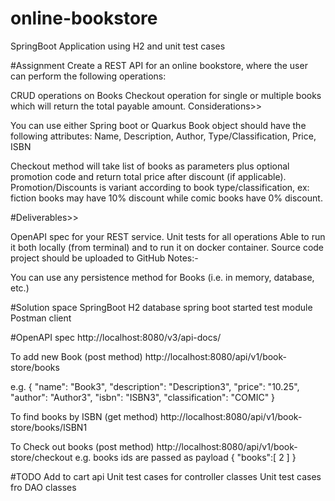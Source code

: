 # online-bookstore
SpringBoot Application using H2 and unit test cases


#Assignment
Create a REST API for an online bookstore, where the user can perform the following operations:

CRUD operations on Books
Checkout operation for single or multiple books which will return the total payable amount.
Considerations>>

You can use either Spring boot or Quarkus
Book object should have the following attributes:
Name, Description, Author, Type/Classification, Price, ISBN

Checkout method will take list of books as parameters plus optional promotion code and return total price after discount (if applicable).
Promotion/Discounts is variant according to book type/classification, ex: fiction books may have 10% discount while comic books have 0% discount.
 
#Deliverables>>

OpenAPI spec for your REST service.
Unit tests for all operations
Able to run it both locally (from terminal) and to run it on docker container.
Source code project should be uploaded to GitHub
Notes:-

You can use any persistence method for Books (i.e. in memory, database, etc.)
 
#Solution  space
SpringBoot
H2 database
spring boot started test module
Postman client

#OpenAPI spec
http://localhost:8080/v3/api-docs/

To add new Book (post method)
http://localhost:8080/api/v1/book-store/books

e.g.  {
        "name": "Book3",
        "description": "Description3",
        "price": "10.25",
        "author": "Author3",
        "isbn": "ISBN3",
        "classification": "COMIC"
    }

To find books by ISBN (get method)
http://localhost:8080/api/v1/book-store/books/ISBN1
 
To Check out books (post method)
http://localhost:8080/api/v1/book-store/checkout
e.g. books ids are passed as payload
{
    "books":[
       2
    ]
}

#TODO
Add to cart api
Unit test cases for controller classes
Unit test cases fro DAO classes
